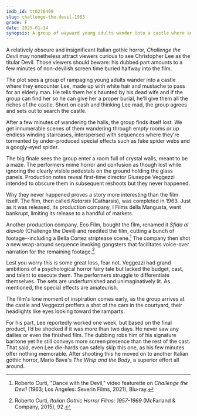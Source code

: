 ```yaml
---
imdb_id: tt0276499
slug: challenge-the-devil-1963
grade: F
date: 2025-01-14
synopsis: A group of wayward young adults wander into a castle where an elderly man promises them riches if they can find his dead wife.
---
```


A relatively obscure and insignificant Italian gothic horror, _Challenge the Devil_ may nonetheless attract viewers curious to see Christopher Lee as the titular Devil. Those viewers should beware: his dubbed part amounts to a few minutes of non-devilish screen time buried halfway into the film.

The plot sees a group of rampaging young adults wander into a castle where they encounter Lee, made up with white hair and mustache to pass for an elderly man. He tells them he's haunted by his dead wife and if the group can find her so he can give her a proper burial, he'll give them all the riches of the castle. Short on cash and thinking Lee mad, the group agrees and sets out to search the castle.

After a few minutes of wandering the halls, the group finds itself lost. We get innumerable scenes of them wandering through empty rooms or up endless winding staircases, interspersed with sequences where they're tormented by under-produced special effects such as fake spider webs and a googly-eyed spider.

The big finale sees the group enter a room full of crystal walls, meant to be a maze. The performers mime horror and confusion as though lost while ignoring the clearly visible pedestals on the ground holding the glass panels. Production notes reveal first-time director Giuseppe Veggezzi intended to obscure them in subsequent reshoots but they never happened.

Why they never happened proves a story more interesting than the film itself. The film, then called _Katarsis_ (Catharsis), was completed in 1963. Just as it was released, its production company, I Films della Mangusta, went bankrupt, limiting its release to a handful of markets.

Another production company, Eco Film, bought the film, renamed it _Sfida al diavolo_ (Challenge the Devil) and reedited the film, cutting a bunch of footage--including a Bella Cortez striptease scene.[^1] The company then shot a new wrap-around sequence invoking gangsters that facilitates voice-over narration for the remaining footage.[^2]

Lest you worry this is some great loss, fear not. Veggezzi had grand ambitions of a psychological horror fairy tale but lacked the budget, cast, and talent to execute them. The performers struggle to differentiate themselves. The sets are underfurnished and unimaginatively lit. As mentioned, the special effects are amateurish.

The film's lone moment of inspiration comes early, as the group arrives at the castle and Veggezzi proffers a shot of the cars in the courtyard, their headlights like eyes looking toward the ramparts.

For his part, Lee reportedly worked one week, but based on the final product, I’d be shocked if it was more than two days. He never saw any dailies or even the finished film. The dubbing robs him of his signature baritone yet he still conveys more screen presence than the rest of the cast. That said, even Lee die-hards can safely skip this one, as his few minutes offer nothing memorable. After shooting this he moved on to another Italian gothic horror, Mario Bava's <span data-imdb-id="tt0057078">_The Whip and the Body_</span>, a superior effort all around.

[^1]: Roberto Curti, "Dance with the Devil," video featurette on _Challenge the Devil_ (1963; Los Angeles: Severin Films, 2021), Blu-ray.
[^2]: Roberto Curti, _Italian Gothic Horror Films: 1957-1969_ (McFarland & Company, 2015), 92.

